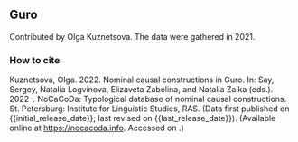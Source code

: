 ## Guro

Contributed by Olga Kuznetsova. The data were gathered in 2021.

### How to cite

Kuznetsova, Olga. 2022. Nominal causal constructions in Guro. In: Say, Sergey, Natalia Logvinova,
Elizaveta Zabelina, and Natalia Zaika (eds.). 2022–. NoCaCoDa: Typological database of nominal causal constructions.
St. Petersburg: Institute for Linguistic Studies, RAS. (Data first published on {{initial_release_date}};
last revised on {{last_release_date}}). (Available online at https://nocacoda.info. Accessed on <span class="today-span"></span>.)
